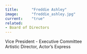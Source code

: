 ```yaml
---
title:      "Freddie Ashley"
image:      "freddie_ashley.jpg"
current:    "true"
related:
- Board of Directors
---
```


Vice President - Executive Committee\
Artistic Director, Actor’s Express
